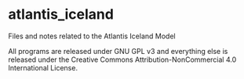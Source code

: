  atlantis_iceland
==========

Files and notes related to the Atlantis Iceland Model

All programs are released under GNU GPL v3 and everything else is released under the Creative Commons Attribution-NonCommercial 4.0 International License.
